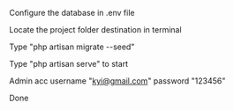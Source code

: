 Configure the database in .env file

Locate the project folder destination in terminal

Type "php artisan migrate --seed"

Type "php artisan serve" to start

Admin acc username "kyi@gmail.com" password "123456"

Done

